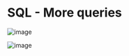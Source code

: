 # SQL - More queries

![image](https://github.com/Tunzale1/holbertonschool-higher_level_programming/assets/114104944/cd26c9a7-d1ae-4099-bf06-87524e5b00c5)

![image](https://github.com/Tunzale1/holbertonschool-higher_level_programming/assets/114104944/cc39fb97-22cc-49f1-8887-3329aab4835d)
